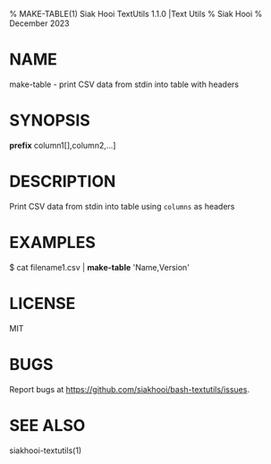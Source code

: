 % MAKE-TABLE(1) Siak Hooi TextUtils 1.1.0 |Text Utils
% Siak Hooi
% December 2023

# NAME
make-table - print CSV data from stdin into table with headers

# SYNOPSIS
**prefix** column1[],column2,...]

# DESCRIPTION
Print CSV data from stdin into table using `columns` as headers

# EXAMPLES
$ cat filename1.csv | **make-table** 'Name,Version'  

# LICENSE
MIT

# BUGS
Report bugs at https://github.com/siakhooi/bash-textutils/issues.

# SEE ALSO
siakhooi-textutils(1)